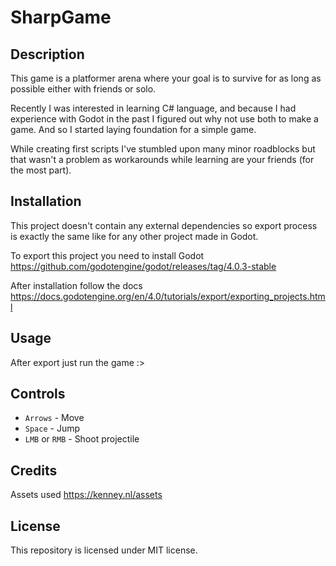 # SharpGame


## Description

This game is a platformer arena where your goal is to survive for as long as possible either with friends or solo.

Recently I was interested in learning C# language, and because I had experience with Godot in the past I figured out why not use both to make a game. And so I started laying foundation for a simple game.

While creating first scripts I've stumbled upon many minor roadblocks but that wasn't a problem as workarounds while learning are your friends (for the most part).


## Installation


This project doesn't contain any external dependencies so export process is exactly the same like for any other project made in Godot.


To export this project you need to install Godot https://github.com/godotengine/godot/releases/tag/4.0.3-stable


After installation follow the docs https://docs.godotengine.org/en/4.0/tutorials/export/exporting_projects.html


## Usage


After export just run the game :>


## Controls


- `Arrows` - Move
- `Space` - Jump
- `LMB` or `RMB` - Shoot projectile


## Credits


Assets used https://kenney.nl/assets


## License


This repository is licensed under MIT license.
  
